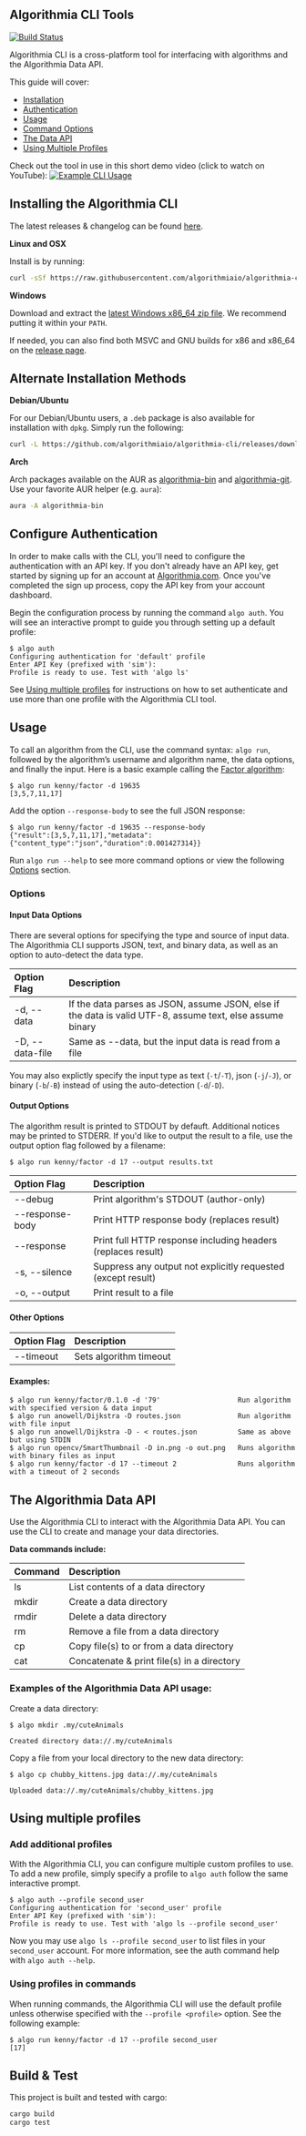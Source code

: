 Algorithmia CLI Tools
---------------------

[![Build Status](https://travis-ci.org/algorithmiaio/algorithmia-cli.svg)](https://travis-ci.org/algorithmiaio/algorithmia-cli)

Algorithmia CLI is a cross-platform tool for interfacing with algorithms and the Algorithmia Data API.

This guide will cover:
* [Installation](#installing-the-algorithmia-cli)
* [Authentication](#configure-authentication)
* [Usage](#usage)
* [Command Options](#options)
* [The Data API](#the-algorithmia-data-api)
* [Using Multiple Profiles](#using-multiple-profiles)

Check out the tool in use in this short demo video (click to watch on YouTube):
[![Example CLI Usage](https://j.gifs.com/v1egak.gif)](https://www.youtube.com/watch?v=mAJagjRl_qk)

## Installing the Algorithmia CLI

The latest releases & changelog can be found [here](https://github.com/algorithmiaio/algorithmia-cli/releases/latest).

**Linux and OSX**

Install is by running:

```bash
curl -sSf https://raw.githubusercontent.com/algorithmiaio/algorithmia-cli/master/install.sh | sh
```

**Windows**

Download and extract the [latest Windows x86_64 zip file](https://github.com/algorithmiaio/algorithmia-cli/releases/download/v1.0.0-beta.3/algorithmia-v1.0.0-beta.3-x86_64-pc-windows-msvc.zip). We recommend putting it within your `PATH`.

If needed, you can also find both MSVC and GNU builds for x86 and x86_64 on the [release page](https://github.com/algorithmiaio/algorithmia-cli/releases/latest).

## Alternate Installation Methods

**Debian/Ubuntu**

For our Debian/Ubuntu users, a `.deb` package is also available for installation with `dpkg`. Simply run the following:

```bash
curl -L https://github.com/algorithmiaio/algorithmia-cli/releases/download/v1.0.0-beta.3/algorithmia-v1.0.0-beta.3-x86_64-unknown-linux-gnu.deb | sudo dpkg -i
```

**Arch**

Arch packages available on the AUR as [algorithmia-bin](https://aur4.archlinux.org/packages/algorithmia-bin/) and [algorithmia-git](https://aur4.archlinux.org/packages/algorithmia-git/). Use your favorite AUR helper (e.g. `aura`):

```bash
aura -A algorithmia-bin
```


## Configure Authentication

In order to make calls with the CLI, you'll need to configure the authentication with an API key. If you don't already have an API key, get started by signing up for an account at [Algorithmia.com](https://algorithmia.com). Once you've completed the sign up process, copy the API key from your account dashboard.

Begin the configuration process by running the command `algo auth`.
You will see an interactive prompt to guide you through setting up a default profile:

```
$ algo auth
Configuring authentication for 'default' profile
Enter API Key (prefixed with 'sim'):
Profile is ready to use. Test with 'algo ls'
```

See [Using multiple profiles](#using-multiple-profiles) for instructions on how to set authenticate and use more than one profile with the Algorithmia CLI tool.

## Usage

To call an algorithm from the CLI, use the command syntax: `algo run`, followed by the algorithm’s username and algorithm name, the data options, and finally the input. Here is a basic example calling the [Factor algorithm](https://algorithmia.com/algorithms/kenny/Factor):

```text
$ algo run kenny/factor -d 19635
[3,5,7,11,17]
```

Add the option `--response-body` to see the full JSON response:

```text
$ algo run kenny/factor -d 19635 --response-body
{"result":[3,5,7,11,17],"metadata":{"content_type":"json","duration":0.001427314}}
```

Run `algo run --help` to see more command options or view the following [Options](#options) section.

### Options

#### Input Data Options
There are several options for specifying the type and source of input data. The Algorithmia CLI supports JSON, text, and binary data, as well as an option to auto-detect the data type.

| Option Flag               | Description |
| :------------             | :--------------- |
| -d, --data <data>         | If the data parses as JSON, assume JSON, else if the data is valid UTF-8, assume text, else assume binary |
| -D, --data-file <file>    | Same as --data, but the input data is read from a file |

You may also explictly specify the input type as text (`-t`/`-T`), json (`-j`/`-J`), or binary (`-b`/`-B`) instead of using the auto-detection (`-d`/`-D`).

#### Output Options

The algorithm result is printed to STDOUT by defauft. Additional notices may be printed to STDERR. If you'd like to output the result to a file, use the output option flag followed by a filename:

```text
$ algo run kenny/factor -d 17 --output results.txt
```

| Option Flag     | Description |
| :------------   |:--------------- |
| --debug         | Print algorithm's STDOUT (author-only) |
| --response-body | Print HTTP response body (replaces result) |
| --response      | Print full HTTP response including headers (replaces result) |
| -s, --silence   | Suppress any output not explicitly requested (except result) |
| -o, --output <file> |  Print result to a file |

#### Other Options

| Option Flag     | Description |
| :------------   |:--------------- |
| --timeout <seconds> | Sets algorithm timeout

#### Examples:

```text
$ algo run kenny/factor/0.1.0 -d '79'                   Run algorithm with specified version & data input
$ algo run anowell/Dijkstra -D routes.json              Run algorithm with file input
$ algo run anowell/Dijkstra -D - < routes.json          Same as above but using STDIN
$ algo run opencv/SmartThumbnail -D in.png -o out.png   Runs algorithm with binary files as input
$ algo run kenny/factor -d 17 --timeout 2               Runs algorithm with a timeout of 2 seconds
```


## The Algorithmia Data API

Use the Algorithmia CLI to interact with the Algorithmia Data API. You can use the CLI to create and manage your data directories.

**Data commands include:**

| Command   | Description |
| :------------   |:--------------- |
| ls |  List contents of a data directory |
| mkdir | Create a data directory |
| rmdir | Delete a data directory |
| rm | Remove a file from a data directory |
| cp | Copy file(s) to or from a data directory |
| cat | Concatenate & print file(s) in a directory |

### Examples of the Algorithmia Data API usage:

Create a data directory:
```text
$ algo mkdir .my/cuteAnimals

Created directory data://.my/cuteAnimals
```

Copy a file from your local directory to the new data directory:

```text
$ algo cp chubby_kittens.jpg data://.my/cuteAnimals

Uploaded data://.my/cuteAnimals/chubby_kittens.jpg
```

## Using multiple profiles

### Add additional profiles

With the Algorithmia CLI, you can configure multiple custom profiles to use. To add a new profile, simply specify a profile to `algo auth` follow the same interactive prompt.

```text
$ algo auth --profile second_user
Configuring authentication for 'second_user' profile
Enter API Key (prefixed with 'sim'):
Profile is ready to use. Test with 'algo ls --profile second_user'
```

Now you may use `algo ls --profile second_user` to list files in your `second_user` account. For more information, see the auth command help with `algo auth --help`.

### Using profiles in commands

When running commands, the Algorithmia CLI will use the default profile unless otherwise specified with the `--profile <profile>` option. See the following example:

```text
$ algo run kenny/factor -d 17 --profile second_user
[17]
```

## Build & Test

This project is built and tested with cargo:

```bash
cargo build
cargo test
```
